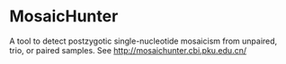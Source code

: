 MosaicHunter
============
A tool to detect postzygotic single-nucleotide mosaicism from unpaired, trio, or paired samples.
See http://mosaichunter.cbi.pku.edu.cn/
